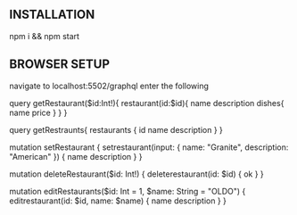 ## INSTALLATION
  npm i &&
  npm start
## BROWSER SETUP
  navigate to localhost:5502/graphql
  enter the following

  query getRestaurant($id:Int!){
    restaurant(id:$id){
      name
      description
      dishes{
        name
        price
      }
    }
  }

  query getRestraunts{
  restaurants {
    id
    name
    description
  } 
  }

  mutation setRestaurant {
    setrestaurant(input: {
      name: "Granite",
      description: "American"
    }) {
      name
      description
    }
  }

  mutation deleteRestaurant($id: Int!) {
    deleterestaurant(id: $id) {
      ok
    }
  }

  mutation editRestaurants($id: Int = 1, $name: String = "OLDO") {
    editrestaurant(id: $id, name: $name) {
      name
      description
    }
  }